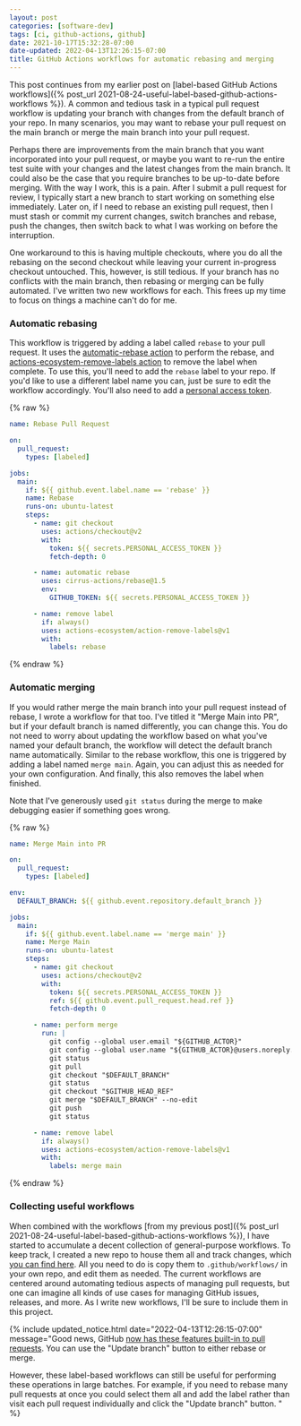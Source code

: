 ```yaml
---
layout: post
categories: [software-dev]
tags: [ci, github-actions, github]
date: 2021-10-17T15:32:28-07:00
date-updated: 2022-04-13T12:26:15-07:00
title: GitHub Actions workflows for automatic rebasing and merging
---
```


This post continues from my earlier post on [label-based GitHub Actions workflows]({% post_url 2021-08-24-useful-label-based-github-actions-workflows %}). A common and tedious task in a typical pull request workflow is updating your branch with changes from the default branch of your repo. In many scenarios, you may want to rebase your pull request on the main branch or merge the main branch into your pull request.

<!--excerpt-->

Perhaps there are improvements from the main branch that you want incorporated into your pull request, or maybe you want to re-run the entire test suite with your changes and the latest changes from the main branch. It could also be the case that you require branches to be up-to-date before merging. With the way I work, this is a pain. After I submit a pull request for review, I typically start a new branch to start working on something else immediately. Later on, if I need to rebase an existing pull request, then I must stash or commit my current changes, switch branches and rebase, push the changes, then switch back to what I was working on before the interruption.

One workaround to this is having multiple checkouts, where you do all the rebasing on the second checkout while leaving your current in-progress checkout untouched. This, however, is still tedious. If your branch has no conflicts with the main branch, then rebasing or merging can be fully automated. I've written two new workflows for each. This frees up my time to focus on things a machine can't do for me.

### Automatic rebasing

This workflow is triggered by adding a label called `rebase` to your pull request. It uses the [automatic-rebase action](https://github.com/marketplace/actions/automatic-rebase) to perform the rebase, and [actions-ecosystem-remove-labels action](https://github.com/marketplace/actions/actions-ecosystem-remove-labels) to remove the label when complete. To use this, you'll need to add the `rebase` label to your repo. If you'd like to use a different label name you can, just be sure to edit the workflow accordingly. You'll also need to add a [personal access token](https://docs.github.com/en/authentication/keeping-your-account-and-data-secure/creating-a-personal-access-token).

{% raw %}
```yaml
name: Rebase Pull Request

on:
  pull_request:
    types: [labeled]

jobs:
  main:
    if: ${{ github.event.label.name == 'rebase' }}
    name: Rebase
    runs-on: ubuntu-latest
    steps:
      - name: git checkout
        uses: actions/checkout@v2
        with:
          token: ${{ secrets.PERSONAL_ACCESS_TOKEN }}
          fetch-depth: 0

      - name: automatic rebase
        uses: cirrus-actions/rebase@1.5
        env:
          GITHUB_TOKEN: ${{ secrets.PERSONAL_ACCESS_TOKEN }}

      - name: remove label
        if: always()
        uses: actions-ecosystem/action-remove-labels@v1
        with:
          labels: rebase
```
{% endraw %}

### Automatic merging

If you would rather merge the main branch into your pull request instead of rebase, I wrote a workflow for that too. I've titled it "Merge Main into PR", but if your default branch is named differently, you can change this. You do not need to worry about updating the workflow based on what you've named your default branch, the workflow will detect the default branch name automatically. Similar to the rebase workflow, this one is triggered by adding a label named `merge main`. Again, you can adjust this as needed for your own configuration. And finally, this also removes the label when finished.

Note that I've generously used `git status` during the merge to make debugging easier if something goes wrong.

{% raw %}
```yaml
name: Merge Main into PR

on:
  pull_request:
    types: [labeled]

env:
  DEFAULT_BRANCH: ${{ github.event.repository.default_branch }}

jobs:
  main:
    if: ${{ github.event.label.name == 'merge main' }}
    name: Merge Main
    runs-on: ubuntu-latest
    steps:
      - name: git checkout
        uses: actions/checkout@v2
        with:
          token: ${{ secrets.PERSONAL_ACCESS_TOKEN }}
          ref: ${{ github.event.pull_request.head.ref }}
          fetch-depth: 0

      - name: perform merge
        run: |
          git config --global user.email "${GITHUB_ACTOR}"
          git config --global user.name "${GITHUB_ACTOR}@users.noreply.github.com"
          git status
          git pull
          git checkout "$DEFAULT_BRANCH"
          git status
          git checkout "$GITHUB_HEAD_REF"
          git merge "$DEFAULT_BRANCH" --no-edit
          git push
          git status

      - name: remove label
        if: always()
        uses: actions-ecosystem/action-remove-labels@v1
        with:
          labels: merge main
```
{% endraw %}

### Collecting useful workflows

When combined with the workflows [from my previous post]({% post_url 2021-08-24-useful-label-based-github-actions-workflows %}), I have started to accumulate a decent collection of general-purpose workflows. To keep track, I created a new repo to house them all and track changes, which [you can find here](https://github.com/jessesquires/gh-workflows). All you need to do is copy them to `.github/workflows/` in your own repo, and edit them as needed. The current workflows are centered around automating tedious aspects of managing pull requests, but one can imagine all kinds of use cases for managing GitHub issues, releases, and more. As I write new workflows, I'll be sure to include them in this project.

{% include updated_notice.html
date="2022-04-13T12:26:15-07:00"
message="Good news, GitHub [now has these features built-in to pull requests](https://github.blog/changelog/2022-02-03-more-ways-to-keep-your-pull-request-branch-up-to-date/). You can use the \"Update branch\" button to either rebase or merge.

However, these label-based workflows can still be useful for performing these operations in large batches. For example, if you need to rebase many pull requests at once you could select them all and add the label rather than visit each pull request individually and click the \"Update branch\" button.
" %}
